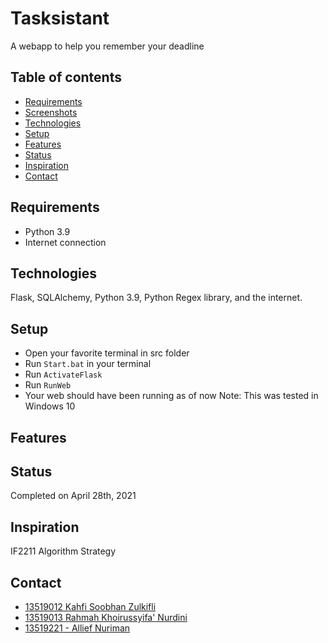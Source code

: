# Tasksistant
A webapp to help you remember your deadline

## Table of contents
* [Requirements](#general-info)
* [Screenshots](#screenshots)
* [Technologies](#technologies)
* [Setup](#setup)
* [Features](#features)
* [Status](#status)
* [Inspiration](#inspiration)
* [Contact](#contact)

## Requirements
* Python 3.9
* Internet connection

## Technologies
Flask, SQLAlchemy, Python 3.9, Python Regex library, and the internet.

## Setup
* Open your favorite terminal in src folder
* Run ```Start.bat``` in your terminal
* Run ```ActivateFlask```
* Run ```RunWeb```
* Your web should have been running as of now
Note: This was tested in Windows 10

## Features

## Status
Completed on April 28th, 2021

## Inspiration
IF2211 Algorithm Strategy

## Contact
* [13519012 Kahfi Soobhan Zulkifli](13519012@std.stei.itb.ac.id)
* [13519013 Rahmah Khoirussyifa' Nurdini](13519013@std.stei.itb.ac.id)
* [13519221 - Allief Nuriman](13519221@std.stei.itb.ac.id)
